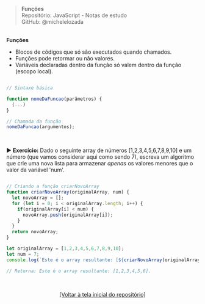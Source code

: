 > **Funções**  
> Repositório: JavaScript - Notas de estudo     
> GitHub: @michelelozada
&nbsp;
     
&nbsp;  
**Funções**  
- Blocos de códigos que só são executados quando chamados.  
- Funções pode retormar ou não valores.  
- Variáveis declaradas dentro da função só valem dentro da função (escopo local).  
```js

// Sintaxe básica

function nomeDaFuncao(parâmetros) {
  (...)
}

// Chamada da função
nomeDaFuncao(argumentos);
```
&nbsp;    

:arrow_forward: **Exercício:** Dado o seguinte array de números [1,2,3,4,5,6,7,8,9,10] e um 
número (que vamos considerar aqui como sendo 7), escreva um algoritmo que crie uma nova lista 
para armazenar *apenas* os valores menores que o valor da variável 'num'.  

```js

// Criando a função criarNovoArray
function criarNovoArray(originalArray, num) {
  let novoArray = [];
  for (let i = 0; i < originalArray.length; i++) {
    if(originalArray[i] < num) {
      novoArray.push(originalArray[i]);
    }
  }
  return novoArray;
}

let originalArray = [1,2,3,4,5,6,7,8,9,10];
let num = 7;
console.log(`Este é o array resultante: [${criarNovoArray(originalArray, num)}].`);

// Retorna: Este é o array resultante: [1,2,3,4,5,6]. 
```

&nbsp;

<div align="center">
<a href="https://github.com/michelelozada/JavaScript-Study-Notes">[Voltar à tela inicial do repositório]</a>
</div>